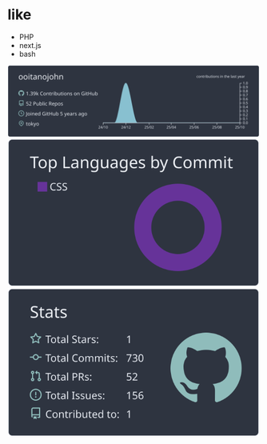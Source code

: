 # like

- PHP
- next.js
- bash

![](https://raw.githubusercontent.com/ooitanojohn/ooitanojohn/master/profile-summary-card-output/nord_dark/0-profile-details.svg)
![](https://raw.githubusercontent.com/ooitanojohn/ooitanojohn/master/profile-summary-card-output/nord_dark/2-most-commit-language.svg)
![](https://raw.githubusercontent.com/ooitanojohn/ooitanojohn/master/profile-summary-card-output/nord_dark/3-stats.svg)
